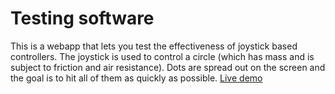 # Testing software

This is a webapp that lets you test the effectiveness of joystick based controllers. The joystick is used to control a circle (which has mass and is subject to friction and air resistance). Dots are spread out on the screen and the goal is to hit all of them as quickly as possible. 
[Live demo](https://kmani314.github.io/robot-control-panel)
